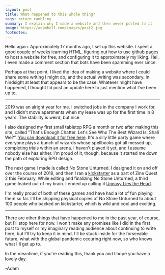 ```yaml
---
layout: post
title: What happened to this whole thing?
tags: return rambling
summary: I explain why I made a website and then never posted to it
image: https://adambell.com/images/post2.jpg
footnotes:
---
```


Hello again. Approximately 17 months ago, I set up this website. I spent a good couple of weeks learning HTML, figuring out how to use github pages to host a website for free, and configuring it to approximately my liking. Hell, I even made a comment section that bots have been spamming ever since.

Perhaps at that point, I liked the idea of making a website where I could share some writing I might do, and the actual writing was secondary. In hindsight at least that appears to be the case. Whatever might have happened, I thought I'd post an update here to just mention what I've been up to.

***

2019 was an alright year for me. I switched jobs in the company I work for, and I didn't move apartments when my lease was up for the first time in 8 years. The stability is weird, but nice.

I also designed my first small tabletop RPG a month or two after making this site, called "That's Enough Chatter. Let's See Who The Best Wizard Is, Shall We?". [You can download it for free here](https://adamebell.itch.io/enough-chatter "adamebell.itch.io"). It's a silly little party game where everyone plays a bunch of wizards whose spellbooks got all messed up, completing trials within an arena. I haven't played it yet, and I assume nobody else has either. I'm proud of it, though, because it started me down the path of exploring RPG design.

The next game I made is called No Stone Unturned. I designed it on and off over the course of 2019, and then I ran a [kickstarter](https://www.kickstarter.com/projects/adamebell/no-stone-unturned-zinequest) as a part of Zine Quest 2 this February. While editing and finalizing No Stone Unturned, a third game leaked out of my brain. I ended up calling it [Uneasy Lies the Head](https://adamebell.itch.io/uneasy-lies-the-head).

I'm really proud of both of these games and have had a lot of fun playing them so far. I'll be shipping physical copies of No Stone Unturned to about 100 people who backed on kickstarter, which is wild and cool and exciting.

***

There are other things that have happened to me in the past year, of course, but I'll stop here for now. I won't make any promises like I did in the first post to myself or my imaginary reading audience about continuing to write here, but I'll try to keep it in mind. I'll be stuck inside for the forseeable future, what with the global pandemic occuring right now, so who knows what I'll get up to.

In the meantime, if you're reading this, thank you and I hope you have a lovely day.

-Adam